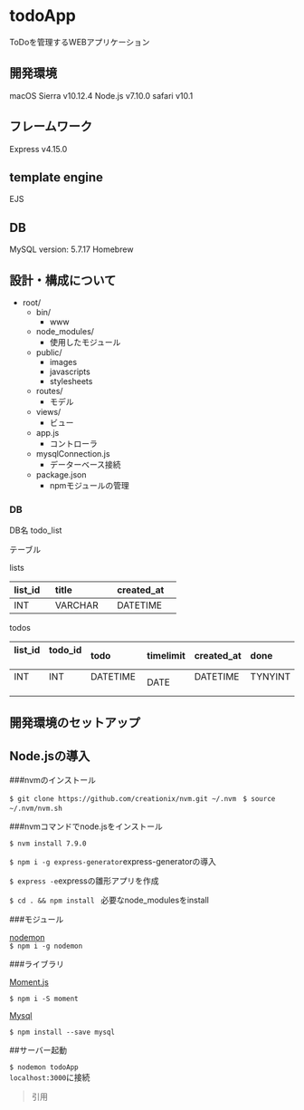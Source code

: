 # todoApp
ToDoを管理するWEBアプリケーション
## 開発環境　
macOS Sierra  v10.12.4
Node.js v7.10.0
safari v10.1
## フレームワーク
Express v4.15.0
## template engine
EJS
## DB
MySQL version: 5.7.17 Homebrew


## 設計・構成について  

* root/  
  * bin/ 
    * www
  * node_modules/
    * 使用したモジュール
  * public/
    * images
    * javascripts
    * stylesheets
  * routes/
    * モデル
  * views/
    * ビュー
  * app.js
    * コントローラ
  * mysqlConnection.js
    * データーベース接続 
  * package.json  
    * npmモジュールの管理


### DB  
DB名 todo_list

テーブル

lists

| list_id    | title       | created_at   |  
|:-----------|:------------|:-------------|  
| INT        | VARCHAR     | DATETIME     |  


todos

| list_id    | todo_id     | todo         | timelimit  |created_at  | done       |  
|:-----------|:------------|:-------------|:-----------|:-----------|:-----------| 
| INT        | INT         | DATETIME     |DATE        | DATETIME   | TYNYINT    |  


## 開発環境のセットアップ

## Node.jsの導入

###nvmのインストール  

`$ git clone https://github.com/creationix/nvm.git ~/.nvm`    
`$ source ~/.nvm/nvm.sh`  

###nvmコマンドでnode.jsをインストール  

`$ nvm install 7.9.0`  

`$ npm i -g express-generator`express-generatorの導入  

`$ express -e`expressの雛形アプリを作成  

`$ cd . && npm install ` 必要なnode_modulesをinstall  

###モジュール　　

[nodemon](https://github.com/remy/nodemon)  
`$ npm i -g nodemon`  

###ライブラリ  

[Moment.js](http://momentjs.com)  

`$ npm i -S moment`  

[Mysql](https://github.com/mysqljs/mysql)  

`$ npm install --save mysql`  

##サーバー起動  

`$ nodemon todoApp`  
`localhost:3000`に接続  

> 引用
